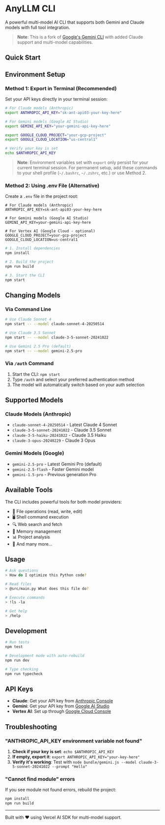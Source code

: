 # AnyLLM CLI

A powerful multi-model AI CLI that supports both Gemini and Claude models with full tool integration.

> **Note**: This is a fork of [Google's Gemini CLI](https://github.com/google-gemini/gemini-cli) with added Claude support and multi-model capabilities.

## Quick Start


## Environment Setup

### Method 1: Export in Terminal (Recommended)

Set your API keys directly in your terminal session:

```bash
# For Claude models (Anthropic)
export ANTHROPIC_API_KEY="sk-ant-api03-your-key-here"

# For Gemini models (Google AI Studio)  
export GEMINI_API_KEY="your-gemini-api-key-here"

export GOOGLE_CLOUD_PROJECT="your-gcp-project"
export GOOGLE_CLOUD_LOCATION="us-central1"

# Verify your key is set
echo $ANTHROPIC_API_KEY
```

> **Note**: Environment variables set with `export` only persist for your current terminal session. For permanent setup, add these commands to your shell profile (`~/.bashrc`, `~/.zshrc`, etc.) or use Method 2.

### Method 2: Using .env File (Alternative)

Create a `.env` file in the project root:

```env
# For Claude models (Anthropic)
ANTHROPIC_API_KEY=sk-ant-api03-your-key-here

# For Gemini models (Google AI Studio)
GEMINI_API_KEY=your-gemini-api-key-here

# For Vertex AI (Google Cloud - optional)
GOOGLE_CLOUD_PROJECT=your-gcp-project
GOOGLE_CLOUD_LOCATION=us-central1
```


```bash
# 1. Install dependencies
npm install

# 2. Build the project
npm run build

# 3. Start the CLI
npm start
```

## Changing Models

### Via Command Line
```bash
# Use Claude Sonnet 4
npm start -- --model claude-sonnet-4-20250514

# Use Claude 3.5 Sonnet
npm start -- --model claude-3-5-sonnet-20241022

# Use Gemini 2.5 Pro (default)
npm start -- --model gemini-2.5-pro
```

### Via `/auth` Command
1. Start the CLI: `npm start`
2. Type `/auth` and select your preferred authentication method
3. The model will automatically switch based on your auth selection

## Supported Models

### Claude Models (Anthropic)
- `claude-sonnet-4-20250514` - Latest Claude 4 Sonnet
- `claude-3-5-sonnet-20241022` - Claude 3.5 Sonnet
- `claude-3-5-haiku-20241022` - Claude 3.5 Haiku
- `claude-3-opus-20240229` - Claude 3 Opus

### Gemini Models (Google)
- `gemini-2.5-pro` - Latest Gemini Pro (default)
- `gemini-2.5-flash` - Faster Gemini model
- `gemini-1.5-pro` - Previous generation Pro

## Available Tools

The CLI includes powerful tools for both model providers:
- 📁 File operations (read, write, edit)
- 🖥️ Shell command execution
- 🔍 Web search and fetch
- 🧠 Memory management
- 📊 Project analysis
- 🔧 And many more...

## Usage

```bash
# Ask questions
> How do I optimize this Python code?

# Read files
> @src/main.py What does this file do?

# Execute commands
> !ls -la

# Get help
> /help
```

## Development

```bash
# Run tests
npm test

# Development mode with auto-rebuild
npm run dev

# Type checking
npm run typecheck
```

## API Keys

- **Claude**: Get your API key from [Anthropic Console](https://console.anthropic.com/)
- **Gemini**: Get your API key from [Google AI Studio](https://aistudio.google.com/app/apikey)
- **Vertex AI**: Set up through [Google Cloud Console](https://console.cloud.google.com/)

## Troubleshooting

### "ANTHROPIC_API_KEY environment variable not found"

1. **Check if your key is set**: `echo $ANTHROPIC_API_KEY`
2. **If empty, export it**: `export ANTHROPIC_API_KEY="your-key-here"`
3. **Verify it's working**: Test with `node bundle/gemini.js --model claude-3-5-sonnet-20241022 --prompt "Hello"`

### "Cannot find module" errors

If you see module not found errors, rebuild the project:
```bash
npm install
npm run build
```

---

Built with ❤️ using Vercel AI SDK for multi-model support.
